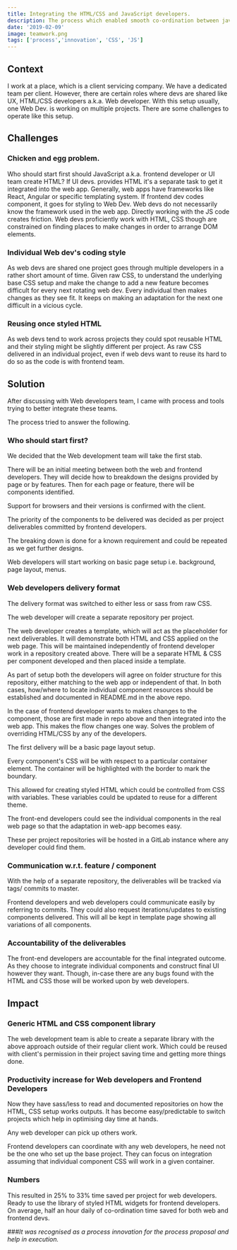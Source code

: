 ```yaml
---
title: Integrating the HTML/CSS and JavaScript developers. 
description: The process which enabled smooth co-ordination between javascript and HTML/CSS developers.
date: '2019-02-09'
image: teamwork.png
tags: ['process','innovation', 'CSS', 'JS']
---
```


## Context 
I work at a place, which is a client servicing company. We have a dedicated team per client. However, there are certain roles where devs are shared like UX, HTML/CSS developers a.k.a. Web developer. With this setup usually, one Web Dev. is working on multiple projects. There are some challenges to operate like this setup.

## Challenges 

### Chicken and egg problem. 
Who should start first should JavaScript a.k.a. frontend developer or UI team create HTML? If UI devs. provides HTML it's a separate task to get it integrated into the web app. Generally, web apps have frameworks like React, Angular or specific templating system. If frontend dev codes component, it goes for styling to Web Dev. Web devs do not necessarily know the framework used in the web app. Directly working with the JS code creates friction. Web devs proficiently work with HTML, CSS though are constrained on finding places to make changes in order to arrange DOM elements.

### Individual Web dev's coding style 
As web devs are shared one project goes through multiple developers in a rather short amount of time. Given raw CSS, to understand the underlying base CSS setup and make the change to add a new feature becomes difficult for every next rotating web dev. Every individual then makes changes as they see fit. It keeps on making an adaptation for the next one difficult in a vicious cycle.

### Reusing once styled HTML
As web devs tend to work across projects they could spot reusable HTML and their styling might be slightly different per project. As raw CSS delivered in an individual project, even if web devs want to reuse its hard to do so as the code is with frontend team.

## Solution 
After discussing with Web developers team, I came with process and tools trying to better integrate these teams.

The process tried to answer the following.

### Who should start first?
We decided that the Web development team will take the first stab.

There will be an initial meeting between both the web and frontend developers. They will decide how to breakdown the designs provided by page or by features. Then for each page or feature, there will be components identified.

Support for browsers and their versions is confirmed with the client.

The priority of the components to be delivered was decided as per project deliverables committed by frontend developers.

The breaking down is done for a known requirement and could be repeated as we get further designs.

Web developers will start working on basic page setup i.e. background, page layout, menus.

### Web developers delivery format
The delivery format was switched to either less or sass from raw CSS.

The web developer will create a separate repository per project.

The web developer creates a template, which will act as the placeholder for next deliverables. It will demonstrate both HTML and CSS applied on the web page. This will be maintained independently of frontend developer work in a repository created above. There will be a separate HTML & CSS per component developed and then placed inside a template.

As part of setup both the developers will agree on folder structure for this repository, either matching to the web app or independent of that. In both cases, how/where to locate individual component resources should be established and documented in README.md in the above repo.

In the case of frontend developer wants to makes changes to the component, those are first made in repo above and then integrated into the web app. This makes the flow changes one way. Solves the problem of overriding HTML/CSS by any of the developers.

The first delivery will be a basic page layout setup.

Every component's CSS will be with respect to a particular container element. The container will be highlighted with the border to mark the boundary.

This allowed for creating styled HTML which could be controlled from CSS with variables. These variables could be updated to reuse for a different theme.

The front-end developers could see the individual components in the real web page so that the adaptation in web-app becomes easy.

These per project repositories will be hosted in a GitLab instance where any developer could find them.

### Communication w.r.t. feature / component

With the help of a separate repository, the deliverables will be tracked via tags/ commits to master.

Frontend developers and web developers could communicate easily by referring to commits. They could also request iterations/updates to existing components delivered. This will all be kept in template page showing all variations of all components.

### Accountability of the deliverables
The front-end developers are accountable for the final integrated outcome. As they choose to integrate individual components and construct final UI however they want. Though, in-case there are any bugs found with the HTML and CSS those will be worked upon by web developers.


## Impact 

### Generic HTML and CSS component library 

The web development team is able to create a separate library with the above approach outside of their regular client work. Which could be reused with client's permission in their project saving time and getting more things done.

### Productivity increase for Web developers and Frontend Developers
Now they have sass/less to read and documented repositories on how the HTML, CSS setup works outputs. It has become easy/predictable to switch projects which help in optimising day time at hands.

Any web developer can pick up others work.

Frontend developers can coordinate with any web developers, he need not be the one who set up the base project. They can focus on integration assuming that individual component CSS will work in a given container.

### Numbers
This resulted in 25% to 33% time saved per project for web developers. Ready to use the library of styled HTML widgets for frontend developers. On average, half an hour daily of co-ordination time saved for both web and frontend devs.


###*It was recognised as a process innovation for the process proposal and help in execution.*




